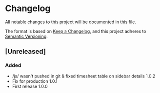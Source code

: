 # Changelog

All notable changes to this project will be documented in this file.

The format is based on [Keep a Changelog](https://keepachangelog.com/en/1.1.0/),
and this project adheres to [Semantic Versioning](https://semver.org/spec/v2.0.0.html).

## [Unreleased]

### Added

- /js/ wasn't pushed in git & fixed timesheet table on sidebar details 1.0.2
- Fix for production 1.0.1
- First release 1.0.0
